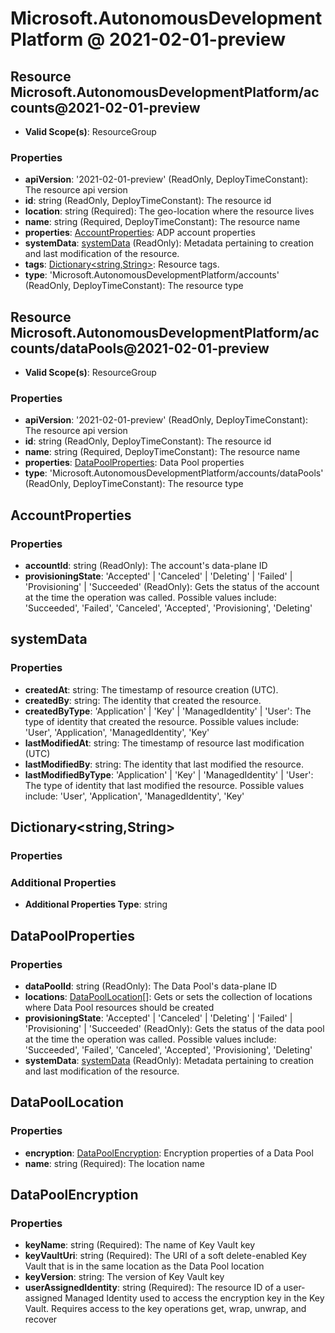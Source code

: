 # Microsoft.AutonomousDevelopmentPlatform @ 2021-02-01-preview

## Resource Microsoft.AutonomousDevelopmentPlatform/accounts@2021-02-01-preview
* **Valid Scope(s)**: ResourceGroup
### Properties
* **apiVersion**: '2021-02-01-preview' (ReadOnly, DeployTimeConstant): The resource api version
* **id**: string (ReadOnly, DeployTimeConstant): The resource id
* **location**: string (Required): The geo-location where the resource lives
* **name**: string (Required, DeployTimeConstant): The resource name
* **properties**: [AccountProperties](#accountproperties): ADP account properties
* **systemData**: [systemData](#systemdata) (ReadOnly): Metadata pertaining to creation and last modification of the resource.
* **tags**: [Dictionary<string,String>](#dictionarystringstring): Resource tags.
* **type**: 'Microsoft.AutonomousDevelopmentPlatform/accounts' (ReadOnly, DeployTimeConstant): The resource type

## Resource Microsoft.AutonomousDevelopmentPlatform/accounts/dataPools@2021-02-01-preview
* **Valid Scope(s)**: ResourceGroup
### Properties
* **apiVersion**: '2021-02-01-preview' (ReadOnly, DeployTimeConstant): The resource api version
* **id**: string (ReadOnly, DeployTimeConstant): The resource id
* **name**: string (Required, DeployTimeConstant): The resource name
* **properties**: [DataPoolProperties](#datapoolproperties): Data Pool properties
* **type**: 'Microsoft.AutonomousDevelopmentPlatform/accounts/dataPools' (ReadOnly, DeployTimeConstant): The resource type

## AccountProperties
### Properties
* **accountId**: string (ReadOnly): The account's data-plane ID
* **provisioningState**: 'Accepted' | 'Canceled' | 'Deleting' | 'Failed' | 'Provisioning' | 'Succeeded' (ReadOnly): Gets the status of the account at the time the operation was called. Possible values include: 'Succeeded', 'Failed', 'Canceled', 'Accepted', 'Provisioning', 'Deleting'

## systemData
### Properties
* **createdAt**: string: The timestamp of resource creation (UTC).
* **createdBy**: string: The identity that created the resource.
* **createdByType**: 'Application' | 'Key' | 'ManagedIdentity' | 'User': The type of identity that created the resource. Possible values include: 'User', 'Application', 'ManagedIdentity', 'Key'
* **lastModifiedAt**: string: The timestamp of resource last modification (UTC)
* **lastModifiedBy**: string: The identity that last modified the resource.
* **lastModifiedByType**: 'Application' | 'Key' | 'ManagedIdentity' | 'User': The type of identity that last modified the resource. Possible values include: 'User', 'Application', 'ManagedIdentity', 'Key'

## Dictionary<string,String>
### Properties
### Additional Properties
* **Additional Properties Type**: string

## DataPoolProperties
### Properties
* **dataPoolId**: string (ReadOnly): The Data Pool's data-plane ID
* **locations**: [DataPoolLocation](#datapoollocation)[]: Gets or sets the collection of locations where Data Pool resources should be created
* **provisioningState**: 'Accepted' | 'Canceled' | 'Deleting' | 'Failed' | 'Provisioning' | 'Succeeded' (ReadOnly): Gets the status of the data pool at the time the operation was called. Possible values include: 'Succeeded', 'Failed', 'Canceled', 'Accepted', 'Provisioning', 'Deleting'
* **systemData**: [systemData](#systemdata) (ReadOnly): Metadata pertaining to creation and last modification of the resource.

## DataPoolLocation
### Properties
* **encryption**: [DataPoolEncryption](#datapoolencryption): Encryption properties of a Data Pool
* **name**: string (Required): The location name

## DataPoolEncryption
### Properties
* **keyName**: string (Required): The name of Key Vault key
* **keyVaultUri**: string (Required): The URI of a soft delete-enabled Key Vault that is in the same location as the Data Pool location
* **keyVersion**: string: The version of Key Vault key
* **userAssignedIdentity**: string (Required): The resource ID of a user-assigned Managed Identity used to access the encryption key in the Key Vault. Requires access to the key operations get, wrap, unwrap, and recover

